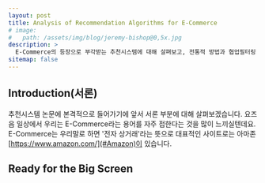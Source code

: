 ```yaml
---
layout: post
title: Analysis of Recommendation Algorithms for E-Commerce
# image: 
#   path: /assets/img/blog/jeremy-bishop@0,5x.jpg
description: >
  E-Commerce의 등장으로 부각받는 추천시스템에 대해 살펴보고, 전통적 방법과 협업필터링 방법을 비교해보는 논문입니다.
sitemap: false
---
```


<!-- Version 9 is the most complete version of Hydejack yet.
{:.lead}

[Modernized](#linking-in-style) [design](#whats-in-the-cards), [big headlines](#ready-for-the-big-screen), big new features: [Built-In Search](#built-in-search), [Sticky Table of Contents](#sticky-table-of-contents), and [Auto-Hiding Navbar](#auto-hiding-navbar). That [and more](#and-much-more) is Hydejack 9.

- Table of Contents
{:toc .large-only} -->

## Introduction(서론)

추천시스템 논문에 본격적으로 들어가기에 앞서 서론 부분에 대해 살펴보겠습니다. 
요즈음 일상에서 우리는 E-Commerce라는 용어를 자주 접한다는 것을 많이 느끼실텐데요.
E-Commerce는 우리말로 하면 '전자 상거래'라는 뜻으로 대표적인 사이트로는 
아마존[https://www.amazon.com/](#Amazon)이 있습니다.

## Ready for the Big Screen
